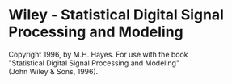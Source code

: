 # Wiley - Statistical Digital Signal Processing and Modeling

Copyright 1996, by M.H. Hayes.  For use with the book  
"Statistical Digital Signal Processing and Modeling"  
(John Wiley & Sons, 1996).
